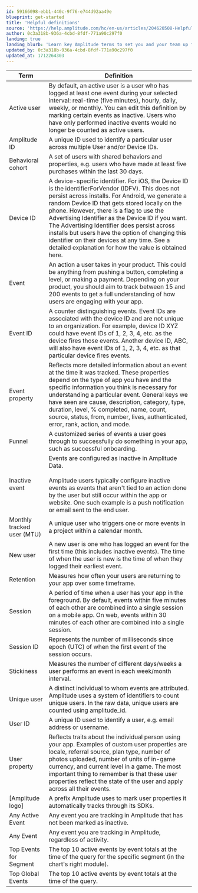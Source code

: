 ```yaml
---
id: 59166098-ebb1-440c-9f76-e744d92aa49e
blueprint: get-started
title: 'Helpful definitions'
source: 'https://help.amplitude.com/hc/en-us/articles/204620508-Helpful-definitions'
author: 0c3a318b-936a-4cbd-8fdf-771a90c297f0
landing: true
landing_blurb: 'Learn key Amplitude terms to set you and your team up for success.'
updated_by: 0c3a318b-936a-4cbd-8fdf-771a90c297f0
updated_at: 1712264303
---
```

| Term                       | Definition                                                                                                                                                                                                                                                                                                                                                                                                                                                                                                            |
| -------------------------- | --------------------------------------------------------------------------------------------------------------------------------------------------------------------------------------------------------------------------------------------------------------------------------------------------------------------------------------------------------------------------------------------------------------------------------------------------------------------------------------------------------------------- |
| Active user                | By default, an active user is a user who has logged at least one event during your selected interval: real-time (five minutes), hourly, daily, weekly, or monthly. You can edit this definition by marking certain events as inactive. Users who have only performed inactive events would no longer be counted as active users.                                                                                                                                                                                      |
| Amplitude ID               | A unique ID used to identify a particular user across multiple User and/or Device IDs.                                                                                                                                                                                                                                                                                                                                                                                                                                |
| Behavioral cohort          | A set of users with shared behaviors and properties, e.g. users who have made at least five purchases within the last 30 days.                                                                                                                                                                                                                                                                                                                                                                                        |
| Device ID                  | A device-specific identifier. For iOS, the Device ID is the identifierForVendor (IDFV). This does not persist across installs. For Android, we generate a random Device ID that gets stored locally on the phone. However, there is a flag to use the Advertising Identifier as the Device ID if you want. The Advertising Identifier does persist across installs but users have the option of changing this identifier on their devices at any time. See a detailed explanation for how the value is obtained here. |
| Event                      | An action a user takes in your product. This could be anything from pushing a button, completing a level, or making a payment. Depending on your product, you should aim to track between 15 and 200 events to get a full understanding of how users are engaging with your app.                                                                                                                                                                                                                                      |
| Event ID                   | A counter distinguishing events. Event IDs are associated with the device ID and are not unique to an organization. For example, device ID XYZ could have event IDs of 1, 2, 3, 4, etc. as the device fires those events. Another device ID, ABC, will also have event IDs of 1, 2, 3, 4, etc. as that particular device fires events.                                                                                                                                                                                |
| Event property             | Reflects more detailed information about an event at the time it was tracked. These properties depend on the type of app you have and the specific information you think is necessary for understanding a particular event. General keys we have seen are cause, description, category, type, duration, level, % completed, name, count, source, status, from, number, lives, authenticated, error, rank, action, and mode.                                                                                           |
| Funnel                     | A customized series of events a user goes through to successfully do something in your app, such as successful onboarding.                                                                                                                                                                                                                                                                                                                                                                                            |
| Inactive event             | Events are configured as inactive in Amplitude Data. <br /><br />Amplitude users typically configure inactive events as events that aren't tied to an action done by the user but still occur within the app or website. One such example is a push notification or email sent to the end user.                                                                                                                                                                                                                       |
| Monthly tracked user (MTU) | A unique user who triggers one or more events in a project within a calendar month.                                                                                                                                                                                                                                                                                                                                                                                                                                   |
| New user                   | A new user is one who has logged an event for the first time (this includes inactive events). The time of when the user is new is the time of when they logged their earliest event.                                                                                                                                                                                                                                                                                                                                  |
| Retention                  | Measures how often your users are returning to your app over some timeframe.                                                                                                                                                                                                                                                                                                                                                                                                                                          |
| Session                    | A period of time when a user has your app in the foreground. By default, events within five minutes of each other are combined into a single session on a mobile app. On web, events within 30 minutes of each other are combined into a single session.                                                                                                                                                                                                                                                              |
| Session ID                 | Represents the number of milliseconds since epoch (UTC) of when the first event of the session occurs.                                                                                                                                                                                                                                                                                                                                                                                                                |
| Stickiness                 | Measures the number of different days/weeks a user performs an event in each week/month interval.                                                                                                                                                                                                                                                                                                                                                                                                                     |
| Unique user                | A distinct individual to whom events are attributed. Amplitude uses a system of identifiers to count unique users. In the raw data, unique users are counted using amplitude_id.                                                                                                                                                                                                                                                                                                                                      |
| User ID                    | A unique ID used to identify a user, e.g. email address or username.                                                                                                                                                                                                                                                                                                                                                                                                                                                  |
| User property              | Reflects traits about the individual person using your app. Examples of custom user properties are locale, referral source, plan type, number of photos uploaded, number of units of in-game currency, and current level in a game. The most important thing to remember is that these user properties reflect the state of the user and apply across all their events.                                                                                                                                               |
| [Amplitude logo]           | A prefix Amplitude uses to mark user properties it automatically tracks through its SDKs.                                                                                                                                                                                                                                                                                                                                                                                                                             |
| Any Active Event           | Any event you are tracking in Amplitude that has not been marked as inactive.                                                                                                                                                                                                                                                                                                                                                                                                                                         |
| Any Event                  | Any event you are tracking in Amplitude, regardless of activity.                                                                                                                                                                                                                                                                                                                                                                                                                                                      |
| Top Events for Segment     | The top 10 active events by event totals at the time of the query for the specific segment (in the chart's right module).                                                                                                                                                                                                                                                                                                                                                                                             |
| Top Global Events          | The top 10 active events by event totals at the time of the query.                                                                                                                                                                                                                                                                                                                                                                                                                                                    |
